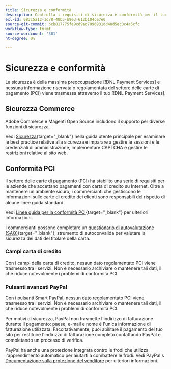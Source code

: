 ```yaml
---
title: Sicurezza e conformità
description: Controlla i requisiti di sicurezza e conformità per il tuo sito.
exl-id: 083c5a12-1d78-48b5-b9e3-612b104ce7e0
source-git-commit: bcb817775fe9cd9ac7096931dd40d5ec0c4a5cfc
workflow-type: tm+mt
source-wordcount: '301'
ht-degree: 0%

---
```


# Sicurezza e conformità

La sicurezza è della massima preoccupazione [!DNL Payment Services] e nessuna informazione riservata o regolamentata del settore delle carte di pagamento (PCI) viene trasmessa attraverso il tuo [!DNL Payment Services].

## Sicurezza Commerce

Adobe Commerce e Magenti Open Source includono il supporto per diverse funzioni di sicurezza.

Vedi [Sicurezza](https://docs.magento.com/user-guide/stores/security.html){target=&quot;_blank&quot;} nella guida utente principale per esaminare le best practice relative alla sicurezza e imparare a gestire le sessioni e le credenziali di amministrazione, implementare CAPTCHA e gestire le restrizioni relative al sito web.

## Conformità PCI

Il settore delle carte di pagamento (PCI) ha stabilito una serie di requisiti per le aziende che accettano pagamenti con carta di credito su Internet. Oltre a mantenere un ambiente sicuro, i commercianti che gestiscono le informazioni sulle carte di credito dei clienti sono responsabili del rispetto di alcune linee guida standard.

Vedi [Linee guida per la conformità PCI](https://docs.magento.com/user-guide/stores/compliance-pci.html){target=&quot;_blank&quot;} per ulteriori informazioni.

I commercianti possono completare un [questionario di autovalutazione (SAQ)](https://www.pcisecuritystandards.org/pci_security/completing_self_assessment){target=&quot;_blank&quot;}, strumento di autoconvalida per valutare la sicurezza dei dati del titolare della carta.

### Campi carta di credito

Con i campi della carta di credito, nessun dato regolamentato PCI viene trasmesso tra i servizi. Non è necessario archiviare o mantenere tali dati, il che riduce notevolmente i problemi di conformità PCI.

### Pulsanti avanzati PayPal

Con i pulsanti Smart PayPal, nessun dato regolamentato PCI viene trasmesso tra i servizi. Non è necessario archiviare o mantenere tali dati, il che riduce notevolmente i problemi di conformità PCI.

Per motivi di sicurezza, PayPal non trasmette l&#39;indirizzo di fatturazione durante il pagamento: paese, e-mail e nome è l&#39;unica informazione di fatturazione utilizzata. Facoltativamente, puoi abilitare il pagamento del tuo sito per restituire l&#39;indirizzo di fatturazione completo contattando PayPal e completando un processo di verifica.

PayPal ha anche una protezione integrata contro le frodi che utilizza l&#39;apprendimento automatico per aiutarti a combattere le frodi. Vedi PayPal&#39;s [Documentazione sulla protezione del venditore](https://www.paypal.com/us/webapps/mpp/security/seller-protection) per ulteriori informazioni.
